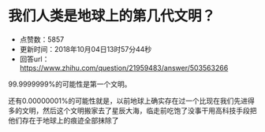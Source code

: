 # 我们人类是地球上的第几代文明？
- 点赞数：5857
- 更新时间：2018年10月04日13时57分44秒
- 回答url：https://www.zhihu.com/question/21959483/answer/503563266
<body>
 <p data-pid="KJ2zyayX">99.9999999%的可能性是第一个文明。</p>
 <p data-pid="kKXzgNnJ">还有0.00000001%的可能性就是，以前地球上确实存在过一个比现在我们先进得多的文明，然后这个文明搬家去了星辰大海，临走前吃饱了没事干用高科技手段把他们存在于地球上的痕迹全部抹除了</p>
</body>